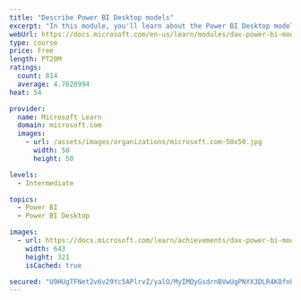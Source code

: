 ```yaml
---
title: "Describe Power BI Desktop models"
excerpt: "In this module, you'll learn about the Power BI Desktop model structure, star schema design basics, analytics queries, and report visual configuration. This module provides a strong foundation on which you can learn to optimize model designs and add model calculations."
webUrl: https://docs.microsoft.com/en-us/learn/modules/dax-power-bi-models/
type: course
price: Free
length: PT20M
ratings:
  count: 814
  average: 4.7628994
heat: 54

provider:
  name: Microsoft Learn
  domain: microsoft.com
  images:
    - url: /assets/images/organizations/microsoft.com-50x50.jpg
      width: 50
      height: 50

levels:
  - Intermediate

topics:
  - Power BI
  - Power BI Desktop

images:
  - url: https://docs.microsoft.com/learn/achievements/dax-power-bi-models-social.png
    width: 643
    height: 321
    isCached: true

secured: "U9HUgTFNet2v6v29Yc5APlrvZ/yalO/MyIMQyGsdrnBVwUgPNYX3DLR4K8fnUuI2H1Rf5uLh2zrg9O9zohtd1/KH/6fb2xBvI5J3ZeSepMCejQaCvQDybx3W+r17kbLsF6suxV4y391yAfj8gIEHw6mxrW7LK/hkTZiIH7syzPVlacqdyBgbRRwvaB36wXZdk/fub+KnJjHilZO5VTfWn4OOyOlBSSwHcvVfrzuUtvdUjs9c3OhlIhfdwy+svR0d8iBtXKjzgSL5k2t3RWyjxCGWWhmUyICH/zMXsELv6NmECj/gzzKyv/8Y1gGjrcZ3Vd2eP7nQLWOf81eoHnxhaswObyLMySu6HBTDT9aPUR3JrWrOsoTGB+DIVKTXvRphECeB0JJZD5darA/UpU8i2CheOyTqGt01w4j8DRYuTJg=;kkp8LLNp5Zg9tZWDhZ/7sQ=="
---
```


